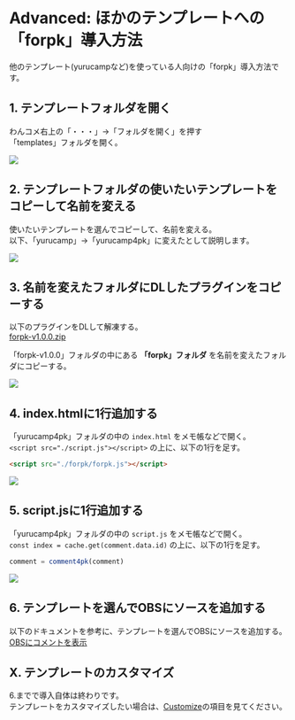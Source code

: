 # Advanced: ほかのテンプレートへの「forpk」導入方法

他のテンプレート(yurucampなど)を使っている人向けの「forpk」導入方法です。

## 1. テンプレートフォルダを開く

わんコメ右上の「・・・」→「フォルダを開く」を押す  
「templates」フォルダを開く。

![](./images/usage1.png)

## 2. テンプレートフォルダの使いたいテンプレートをコピーして名前を変える

使いたいテンプレートを選んでコピーして、名前を変える。  
以下、「yurucamp」→「yurucamp4pk」に変えたとして説明します。

![](./images/advanced2.png)

## 3. 名前を変えたフォルダにDLしたプラグインをコピーする

以下のプラグインをDLして解凍する。  
[forpk-v1.0.0.zip](https://github.com/yuarasino/onecomme-plugin-forpk/releases/download/v1.0.0/forpk-v1.0.0.zip)

「forpk-v1.0.0」フォルダの中にある **「forpk」フォルダ** を名前を変えたフォルダにコピーする。

![](./images/advanced3.png)

## 4. index.htmlに1行追加する

「yurucamp4pk」フォルダの中の `index.html` をメモ帳などで開く。  
`<script src="./script.js"></script>` の上に、以下の1行を足す。

```html
<script src="./forpk/forpk.js"></script>
```

![](./images/advanced4.png)

## 5. script.jsに1行追加する

「yurucamp4pk」フォルダの中の `script.js` をメモ帳などで開く。  
`const index = cache.get(comment.data.id)` の上に、以下の1行を足す。

```js
comment = comment4pk(comment)
```

![](./images/advanced5.png)

## 6. テンプレートを選んでOBSにソースを追加する

以下のドキュメントを参考に、テンプレートを選んでOBSにソースを追加する。  
[OBSにコメントを表示](https://onecomme.com/docs/guide/template)

## X. テンプレートのカスタマイズ

6.までで導入自体は終わりです。  
テンプレートをカスタマイズしたい場合は、[Customize](./customize.md)の項目を見てください。
